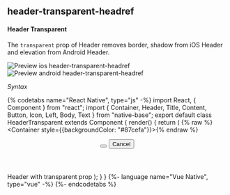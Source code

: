 ## header-transparent-headref
#### Header Transparent

The <code>transparent</code> prop of Header removes border, shadow from iOS Header and elevation from Android Header.

![Preview ios header-transparent-headref](https://raw.githubusercontent.com/GeekyAnts/NativeBase-KitchenSink/v2.6.1/screenshots/ios/header-transparent.png)
![Preview android header-transparent-headref](https://raw.githubusercontent.com/GeekyAnts/NativeBase-KitchenSink/v2.6.1/screenshots/android/header-transparent.png)

*Syntax*

{% codetabs name="React Native", type="js" -%}
import React, { Component } from "react";
import { Container, Header, Title, Content, Button, Icon, Left, Body, Text } from "native-base";
export default class HeaderTransparent extends Component {
  render() {
    return (
      {% raw %}<Container style={{backgroundColor: "#87cefa"}}>{% endraw %}
        <Header transparent>
          <Left>
            <Button transparent>
              <Icon name="arrow-back" />
            </Button>
          </Left>
          <Body>
            <Title>Transparent</Title>
          </Body>
          <Right>
            <Button transparent>
              <Text>Cancel</Text>
            </Button>
          </Right>
        </Header>
        <Content padder>
          <Text>
            Header with transparent prop
          </Text>
        </Content>
      </Container>
    );
  }
}
{%- language name="Vue Native", type="vue" -%}
<template>
  <nb-container :style="{backgroundColor: '#87cefa'}">
    <nb-header transparent>
      <nb-left>
        <nb-button transparent>
          <nb-icon name="arrow-back" />
        </nb-button>
      </nb-left>
      <nb-body>
        <nb-title>Header</nb-title>
      </nb-body>
      <nb-right>
        <nb-button transparent>
          <nb-text>Cancel</nb-text>
        </nb-button>
      </nb-right>
    </nb-header>
    <nb-content padder>
      <nb-text>Header with transparent prop</nb-text>
    </nb-content>
  </nb-container>
</template>
{%- endcodetabs %}
<br />